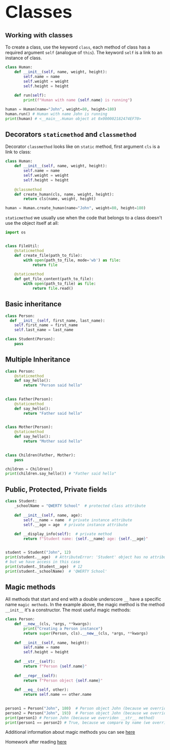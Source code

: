 # <span style="font-family:Helvetica; font-size:2em;">Classes</span>

## <span style="font-family:Helvetica; font-size:1em">Working with classes</span>
To create a class, use the keyword `class`, each method of class has a required argument `self` (analogue of `this`).
The keyword `self` is a link to an instance of class.
```python
class Human:
    def __init__(self, name, weight, height):
        self.name = name
        self.weight = weight
        self.height = height
    
    def run(self):
        print(f"Human with name {self.name} is running")

human = Human(name="John", weight=80, height=180)
human.run() # Human with name John is running
print(human) # <__main__.Human object at 0x000002182474EF70>

```
## Decorators `staticmethod` and `classmethod`
Decorator `classmethod` looks like on `static` method, first argument `cls` is a link to class:
```python
class Human:
    def __init__(self, name, weight, height):
        self.name = name
        self.weight = weight
        self.height = height
    
    @classmethod
    def create_human(cls, name, weight, height):
        return cls(name, weight, height)

human = Human.create_human(name="John", weight=80, height=180)
```
`staticmethod` we usually use when the code that belongs to a class doesn't use the object itself at all:
```python
import os


class FileUtil:
    @staticmethod
    def create_file(path_to_file):
        with open(path_to_file, mode='wb') as file:
            return file
    
    @staticmethod
    def get_file_content(path_to_file):
        with open(path_to_file) as file:
            return file.read()
```

## Basic inheritance
```python
class Person:
  def __init__(self, first_name, last_name):
    self.first_name = first_name
    self.last_name = last_name

class Student(Person):
    pass
```
## Multiple Inheritance
```python
class Person:
    @staticmethod
    def say_hello():
        return "Person said hello"

    
class Father(Person):
    @staticmethod
    def say_hello():
        return "Father said hello"

    
class Mother(Person):
    @staticmethod
    def say_hello():
        return "Mother said hello"

    
class Children(Father, Mother):
    pass

children = Children()
print(children.say_hello()) # "Father said hello"
```
## Public, Protected, Private fields
```python
class Student:
    _schoolName = "QWERTY School"  # protected class attribute
    
    def __init__(self, name, age):
        self.__name = name  # private instance attribute
        self.__age = age  # private instance attribute
    
    def __display_info(self):  # private method
        return f"Student name: {self.__name} age: {self.__age}"


student = Student("John", 12)
print(student.__age)  # AttributeError: 'Student' object has no attribute '__age'
# but we have access in this case
print(student._Student__age)  # 12
print(student._schoolName)  # 'QWERTY School'
```
## Magic methods
All methods that start and end with a double underscore `__` have a specific name `magic methods`.
In the example above, the magic method is the method `__init__` it's a constructor.
The most useful magic methods:
```python
class Person:
    def __new__(cls, *args, **kwargs):
        print("Creating a Person instance")
        return super(Person, cls).__new__(cls, *args, **kwargs)
    
    def __init__(self, name, height):
        self.name = name
        self.height = height
    
    def __str__(self):
        return f"Person {self.name}"
    
    def __repr__(self):
        return f"Person object {self.name}"
    
    def __eq__(self, other):
        return self.name == other.name

    
person1 = Person("John", 180)  # Person object John (because we overriden __repr__ method)
person2 = Person("John", 193)  # Person object John (because we overriden __repr__ method)
print(person1) # Person John (because we overriden __str__ method)
print(person1 == person2) # True, because we compare by name (we overriden __eq__ method)
```
Additional information about magic methods you can see [here](https://www.tutorialsteacher.com/python/magic-methods-in-python?utm_content=cmp-true)

Homework after reading [here](https://github.com/philip136/pythonCourseForBeginners/blob/development/classes/homework.md)